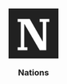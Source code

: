 <h3 align="center">
	<img src="assets/logos/new_nations_logo.png" width="100" alt="Logo"/><br/>
	<img src="assets/misc/transparent.png" height="30" width="0px"/>
	Nations
	<img src="assets/misc/transparent.png" height="30" width="0px"/>
</h3>